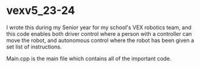 # vexv5_23-24

I wrote this during my Senior year for my school's VEX robotics team, and this code enables both driver control where a person with a controller can move the robot, and autonomous control where the robot has been given a set list of instructions.

Main.cpp is the main file which contains all of the important code.
